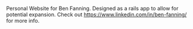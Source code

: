 Personal Website for Ben Fanning. Designed as a rails app to allow for potential expansion. Check out https://www.linkedin.com/in/ben-fanning/ for more info.
